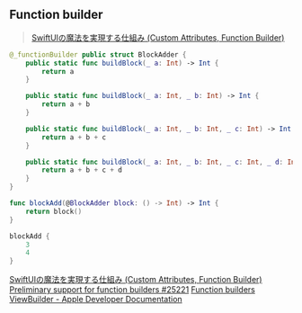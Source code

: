 ## Function builder

> [SwiftUIの魔法を実現する仕組み (Custom Attributes, Function Builder)](https://qiita.com/kentrino/items/dc6e77a0ddd21187cc55)

```swift
@_functionBuilder public struct BlockAdder {
    public static func buildBlock(_ a: Int) -> Int {
        return a
    }

    public static func buildBlock(_ a: Int, _ b: Int) -> Int {
        return a + b
    }

    public static func buildBlock(_ a: Int, _ b: Int, _ c: Int) -> Int {
        return a + b + c
    }

    public static func buildBlock(_ a: Int, _ b: Int, _ c: Int, _ d: Int) -> Int {
        return a + b + c + d
    }
}
```

```swift
func blockAdd(@BlockAdder block: () -> Int) -> Int {
    return block()
}
```

```swift
blockAdd {
    3
    4
}
```

[SwiftUIの魔法を実現する仕組み (Custom Attributes, Function Builder)](https://qiita.com/kentrino/items/dc6e77a0ddd21187cc55)
[Preliminary support for function builders #25221](https://github.com/apple/swift/pull/25221)
[Function builders](https://forums.swift.org/t/function-builders/25167)
[ViewBuilder - Apple Developer Documentation](https://developer.apple.com/documentation/swiftui/viewbuilder)
